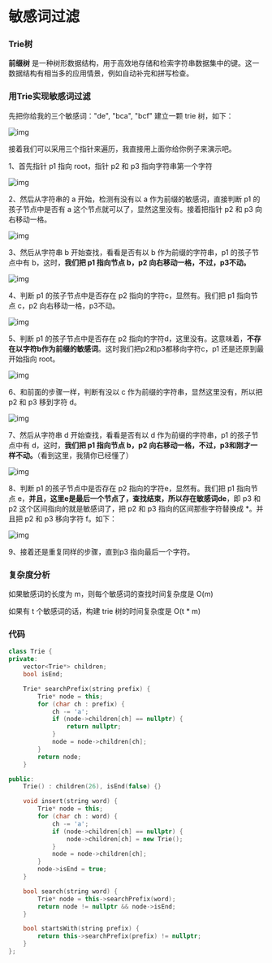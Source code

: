 # 敏感词过滤

### Trie树

**前缀树** 是一种树形数据结构，用于高效地存储和检索字符串数据集中的键。这一数据结构有相当多的应用情景，例如自动补完和拼写检查。  

### 用Trie实现敏感词过滤

先把你给我的三个敏感词："de", "bca", "bcf" 建立一颗 trie 树，如下：



![img](https://pic1.zhimg.com/80/v2-71aed95227a6836c38675351ee2ed98c_720w.jpg)



接着我们可以采用三个指针来遍历，我直接用上面你给你例子来演示吧。

1、首先指针 p1 指向 root，指针 p2 和 p3 指向字符串第一个字符



![img](https://pic4.zhimg.com/80/v2-232cce11c056e642ad13323fef61b143_720w.jpg)



2、然后从字符串的 a 开始，检测有没有以 a 作为前缀的敏感词，直接判断 p1 的孩子节点中是否有 a 这个节点就可以了，显然这里没有。接着把指针 p2 和 p3 向右移动一格。



![img](https://pic1.zhimg.com/80/v2-417f84a568c4f66bd71f72fffc680090_720w.jpg)



3、然后从字符串 b 开始查找，看看是否有以 b 作为前缀的字符串，p1 的孩子节点中有 b，这时，**我们把 p1 指向节点 b，p2 向右移动一格，不过，p3不动。**



![img](https://pic1.zhimg.com/80/v2-5602941bd422f5d4a4b16a2fc419ef14_720w.jpg)



4、判断 p1 的孩子节点中是否存在 p2 指向的字符c，显然有。我们把 p1 指向节点 c，p2 向右移动一格，p3不动。



![img](https://pic1.zhimg.com/80/v2-3d510c182541c21944fd07bf46b98584_720w.jpg)



5、判断 p1 的孩子节点中是否存在 p2 指向的字符d，这里没有。这意味着，**不存在以字符b作为前缀的敏感词**。这时我们把p2和p3都移向字符c，p1 还是还原到最开始指向 root。



![img](https://pic3.zhimg.com/80/v2-4d445a396983d35e2cc14714064e3c8e_720w.jpg)



6、和前面的步骤一样，判断有没以 c 作为前缀的字符串，显然这里没有，所以把 p2 和 p3 移到字符 d。



![img](https://pic3.zhimg.com/80/v2-d189834eebd22afc24f04de695a91742_720w.jpg)



7、然后从字符串 d 开始查找，看看是否有以 d 作为前缀的字符串，p1 的孩子节点中有 d，这时，**我们把 p1 指向节点 b，p2 向右移动一格，不过，p3和刚才一样不动。**（看到这里，我猜你已经懂了）



![img](https://pic2.zhimg.com/80/v2-1b2c34ff9e79052daeba735cc3f56431_720w.jpg)



8、判断 p1 的孩子节点中是否存在 p2 指向的字符e，显然有。我们把 p1 指向节点 e，**并且，这里e是最后一个节点了，查找结束，所以存在敏感词de**，即 p3 和 p2 这个区间指向的就是敏感词了，把 p2 和 p3 指向的区间那些字符替换成 *。并且把 p2 和 p3 移向字符 f。如下：



![img](https://pic1.zhimg.com/80/v2-47d50d3526a57bb0901f82f0d8fd669c_720w.jpg)



9、接着还是重复同样的步骤，直到p3 指向最后一个字符。  



### 复杂度分析

如果敏感词的长度为 m，则每个敏感词的查找时间复杂度是 O(m)

如果有 t 个敏感词的话，构建 trie 树的时间复杂度是 O(t * m)

### 代码

```c++
class Trie {
private:
    vector<Trie*> children;
    bool isEnd;

    Trie* searchPrefix(string prefix) {
        Trie* node = this;
        for (char ch : prefix) {
            ch -= 'a';
            if (node->children[ch] == nullptr) {
                return nullptr;
            }
            node = node->children[ch];
        }
        return node;
    }

public:
    Trie() : children(26), isEnd(false) {}

    void insert(string word) {
        Trie* node = this;
        for (char ch : word) {
            ch -= 'a';
            if (node->children[ch] == nullptr) {
                node->children[ch] = new Trie();
            }
            node = node->children[ch];
        }
        node->isEnd = true;
    }

    bool search(string word) {
        Trie* node = this->searchPrefix(word);
        return node != nullptr && node->isEnd;
    }

    bool startsWith(string prefix) {
        return this->searchPrefix(prefix) != nullptr;
    }
};
```

